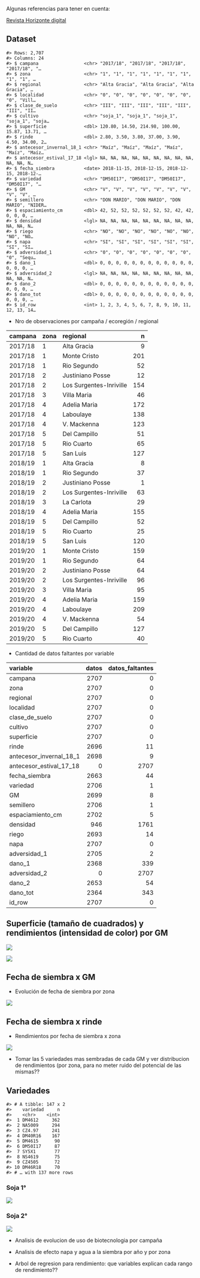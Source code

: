 
Algunas referencias para tener en cuenta:

[Revista Horizonte
digital](https://issuu.com/horizonteadigital/docs/ha_130)

## Dataset

    #> Rows: 2,707
    #> Columns: 24
    #> $ campana                 <chr> "2017/18", "2017/18", "2017/18", "2017/18", "…
    #> $ zona                    <chr> "1", "1", "1", "1", "1", "1", "1", "1", "1", …
    #> $ regional                <chr> "Alta Gracia", "Alta Gracia", "Alta Gracia", …
    #> $ localidad               <chr> "0", "0", "0", "0", "0", "0", "0", "0", "Vill…
    #> $ clase_de_suelo          <chr> "III", "III", "III", "III", "III", "III", "II…
    #> $ cultivo                 <chr> "soja_1", "soja_1", "soja_1", "soja_1", "soja…
    #> $ superficie              <dbl> 120.80, 14.50, 214.98, 100.00, 15.87, 13.71, …
    #> $ rinde                   <dbl> 2.80, 3.50, 3.80, 37.00, 3.90, 4.50, 34.00, 2…
    #> $ antecesor_invernal_18_1 <chr> "Maíz", "Maíz", "Maíz", "Maíz", "Maíz", "Maíz…
    #> $ antecesor_estival_17_18 <lgl> NA, NA, NA, NA, NA, NA, NA, NA, NA, NA, NA, N…
    #> $ fecha_siembra           <date> 2018-11-15, 2018-12-15, 2018-12-15, 2018-12-…
    #> $ variedad                <chr> "DM50I17", "DM50I17", "DM50I17", "DM50I17", "…
    #> $ GM                      <chr> "V", "V", "V", "V", "V", "V", "V", "V", "V", …
    #> $ semillero               <chr> "DON MARIO", "DON MARIO", "DON MARIO", "NIDER…
    #> $ espaciamiento_cm        <dbl> 42, 52, 52, 52, 52, 52, 52, 42, 42, 0, 0, 0, …
    #> $ densidad                <lgl> NA, NA, NA, NA, NA, NA, NA, NA, NA, NA, NA, N…
    #> $ riego                   <chr> "NO", "NO", "NO", "NO", "NO", "NO", "NO", "NO…
    #> $ napa                    <chr> "SI", "SI", "SI", "SI", "SI", "SI", "SI", "SI…
    #> $ adversidad_1            <chr> "0", "0", "0", "0", "0", "0", "0", "0", "Sequ…
    #> $ dano_1                  <dbl> 0, 0, 0, 0, 0, 0, 0, 0, 0, 0, 0, 0, 0, 0, 0, …
    #> $ adversidad_2            <lgl> NA, NA, NA, NA, NA, NA, NA, NA, NA, NA, NA, N…
    #> $ dano_2                  <dbl> 0, 0, 0, 0, 0, 0, 0, 0, 0, 0, 0, 0, 0, 0, 0, …
    #> $ dano_tot                <dbl> 0, 0, 0, 0, 0, 0, 0, 0, 0, 0, 0, 0, 0, 0, 0, …
    #> $ id_row                  <int> 1, 2, 3, 4, 5, 6, 7, 8, 9, 10, 11, 12, 13, 14…

  - Nro de observaciones por campaña / ecoregión / regional

| campana | zona | regional                |   n |
| :------ | :--- | :---------------------- | --: |
| 2017/18 | 1    | Alta Gracia             |   9 |
| 2017/18 | 1    | Monte Cristo            | 201 |
| 2017/18 | 1    | Rio Segundo             |  52 |
| 2017/18 | 2    | Justiniano Posse        |  12 |
| 2017/18 | 2    | Los Surgentes-Inriville | 154 |
| 2017/18 | 3    | Villa Maria             |  46 |
| 2017/18 | 4    | Adelia Maria            | 172 |
| 2017/18 | 4    | Laboulaye               | 138 |
| 2017/18 | 4    | V. Mackenna             | 123 |
| 2017/18 | 5    | Del Campillo            |  51 |
| 2017/18 | 5    | Rio Cuarto              |  65 |
| 2017/18 | 5    | San Luis                | 127 |
| 2018/19 | 1    | Alta Gracia             |   8 |
| 2018/19 | 1    | Rio Segundo             |  37 |
| 2018/19 | 2    | Justiniano Posse        |   1 |
| 2018/19 | 2    | Los Surgentes-Inriville |  63 |
| 2018/19 | 3    | La Carlota              |  29 |
| 2018/19 | 4    | Adelia Maria            | 155 |
| 2018/19 | 5    | Del Campillo            |  52 |
| 2018/19 | 5    | Rio Cuarto              |  25 |
| 2018/19 | 5    | San Luis                | 120 |
| 2019/20 | 1    | Monte Cristo            | 159 |
| 2019/20 | 1    | Rio Segundo             |  64 |
| 2019/20 | 2    | Justiniano Posse        |  64 |
| 2019/20 | 2    | Los Surgentes-Inriville |  96 |
| 2019/20 | 3    | Villa Maria             |  95 |
| 2019/20 | 4    | Adelia Maria            | 159 |
| 2019/20 | 4    | Laboulaye               | 209 |
| 2019/20 | 4    | V. Mackenna             |  54 |
| 2019/20 | 5    | Del Campillo            | 127 |
| 2019/20 | 5    | Rio Cuarto              |  40 |

  - Cantidad de datos faltantes por variable

| variable                   | datos | datos\_faltantes |
| :------------------------- | ----: | ---------------: |
| campana                    |  2707 |                0 |
| zona                       |  2707 |                0 |
| regional                   |  2707 |                0 |
| localidad                  |  2707 |                0 |
| clase\_de\_suelo           |  2707 |                0 |
| cultivo                    |  2707 |                0 |
| superficie                 |  2707 |                0 |
| rinde                      |  2696 |               11 |
| antecesor\_invernal\_18\_1 |  2698 |                9 |
| antecesor\_estival\_17\_18 |     0 |             2707 |
| fecha\_siembra             |  2663 |               44 |
| variedad                   |  2706 |                1 |
| GM                         |  2699 |                8 |
| semillero                  |  2706 |                1 |
| espaciamiento\_cm          |  2702 |                5 |
| densidad                   |   946 |             1761 |
| riego                      |  2693 |               14 |
| napa                       |  2707 |                0 |
| adversidad\_1              |  2705 |                2 |
| dano\_1                    |  2368 |              339 |
| adversidad\_2              |     0 |             2707 |
| dano\_2                    |  2653 |               54 |
| dano\_tot                  |  2364 |              343 |
| id\_row                    |  2707 |                0 |

## Superficie (tamaño de cuadrados) y rendimientos (intensidad de color) por GM

![](README_files/figure-gfm/unnamed-chunk-7-1.png)<!-- -->

![](README_files/figure-gfm/unnamed-chunk-8-1.png)<!-- -->

## Fecha de siembra x GM

  - Evolución de fecha de siembra por zona

![](README_files/figure-gfm/unnamed-chunk-9-1.png)<!-- -->

## Fecha de siembra x rinde

  - Rendimientos por fecha de siembra x zona

![](README_files/figure-gfm/unnamed-chunk-10-1.png)<!-- -->

  - Tomar las 5 variedades mas sembradas de cada GM y ver distribucion
    de rendimientos (por zona, para no meter ruido del potencial de las
    mismas??

## Variedades

    #> # A tibble: 147 x 2
    #>    variedad     n
    #>    <chr>    <int>
    #>  1 DM4612     362
    #>  2 NA5009     294
    #>  3 CZ4.97     241
    #>  4 DM40R16    167
    #>  5 DM4615      90
    #>  6 DM50I17     87
    #>  7 SY5X1       77
    #>  8 NS4619      75
    #>  9 CZ4505      72
    #> 10 DM46R18     70
    #> # … with 137 more rows

### Soja 1°

![](README_files/figure-gfm/unnamed-chunk-13-1.png)<!-- -->

### Soja 2°

![](README_files/figure-gfm/unnamed-chunk-14-1.png)<!-- -->

  - Analisis de evolucion de uso de biotecnologia por campaña

  - Analisis de efecto napa y agua a la siembra por año y por zona

  - Arbol de regresion para rendimiento: que variables explican cada
    rango de rendimiento??
